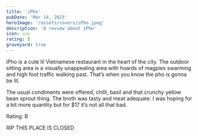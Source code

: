 ```yaml
---
title: 'iPho'
pubDate: 'Mar 14, 2023'
heroImage: '/assets/covers/iPho.jpeg'
description: 'A review about iPho'
icon: 🇻🇳
rating: B
graveyard: true
---
```


iPho is a cute lil Vietnamese restaurant in the heart of the city. The outdoor sitting area is a visually unappealing area with hoards of magpies swarming and high foot traffic walking past. That’s when you know the pho is gonna be lit.

The usual condiments were offered, chilli, basil and that crunchy yellow bean sprout thing. The broth was tasty and meat adequate. I was hoping for a bit more quantity but for $17 it’s not all that bad.

Rating: B

RIP THIS PLACE IS CLOSED
